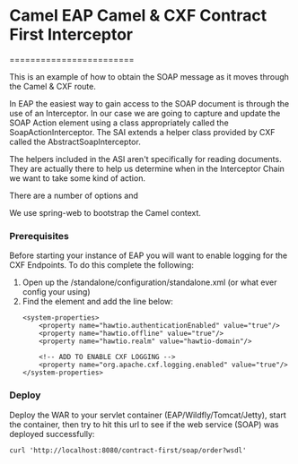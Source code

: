 # Camel EAP Camel & CXF Contract First Interceptor
========================

This is an example of how to obtain the SOAP message as it moves through the Camel & CXF route.

In EAP the easiest way to gain access to the SOAP document is through the use of an Interceptor. 
In our case we are going to capture and update the SOAP Action element using a class appropriately
called the SoapActionInterceptor.  The SAI extends a helper class provided by CXF called the AbstractSoapInterceptor.

The helpers included in the ASI aren't specifically for reading documents. They are actually
there to help us determine when in the Interceptor Chain we want to take some kind of action.

There are a number of options and 

We use spring-web to bootstrap the Camel context. 
    
### Prerequisites

Before starting your instance of EAP you will want to enable logging for the CXF Endpoints.
To do this complete the following:

1. Open up the <JBoss Home>/standalone/configuration/standalone.xml (or what ever config your using)
2. Find the <system-properties> element and add the line below:
    ```
    <system-properties>
        <property name="hawtio.authenticationEnabled" value="true"/>
        <property name="hawtio.offline" value="true"/>
        <property name="hawtio.realm" value="hawtio-domain"/>
        
        <!-- ADD TO ENABLE CXF LOGGING -->
        <property name="org.apache.cxf.logging.enabled" value="true"/>
    </system-properties>
    ```

### Deploy
Deploy the WAR to your servlet container (EAP/Wildfly/Tomcat/Jetty), start the container, then try to hit this url
to see if the web service (SOAP) was deployed successfully:


    curl 'http://localhost:8080/contract-first/soap/order?wsdl'